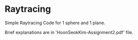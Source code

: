 # Raytracing
Simple Raytracing Code for 1 sphere and 1 plane.

Brief explanations are in 'HoonSeokKim-Assignment2.pdf' file.
